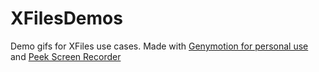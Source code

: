 # XFilesDemos
Demo gifs for XFiles use cases.
Made with [Genymotion for personal use](https://www.genymotion.com/fun-zone/) and [Peek Screen Recorder](https://github.com/phw/peek)
